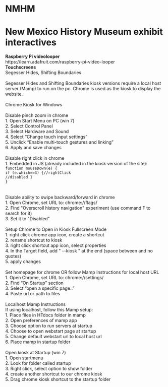 # NMHM

<h1>New Mexico History Museum exhibit interactives</h1>
<b>Raspberry Pi videolooper</b>
<br>
https://learn.adafruit.com/raspberry-pi-video-looper
<br>
<b>Touchscreens</b><br>
Segesser Hides, Shifting Boundaries
<br><br>
Segesser Hides and Shifting Boundaries kiosk versions require a local host server (Mamp) to run on the pc. Chrome is used as the kiosk to display the website.
<br><br>
Chrome Kiosk for Windows
<br><br>
Disable pinch zoom in chrome<br>
1. Open Start Menu on PC (win 7)<br>
2. Select Control Panel<br>
3. Select Hardware and Sound<br>
4. Select “Change touch input settings”<br>
5. Unclick “Enable multi-touch gestures and linking”<br>
6. Apply and save changes
<br><br>
Disable right click in chrome<br>
1. Embedded in JS (already included in the kiosk version of the site):
<code>
function mouseDown(e) {
if (e.which==3) {//rightClick
//disabled }
}
</code>
<br><br>
Disable ability to swipe backward/forward in chrome<br>
1. Open Chrome, set URL to: chrome://flags/<br>
2. Find "Overscroll history navigation" experiment (use command F to search for it)<br>
3. Set it to "Disabled"
<br><br>
Setup Chrome to Open in Kiosk Fullscreen Mode<br>
1. right click chrome app icon, create a shortcut<br>
2. rename shortcut to kiosk<br>
3. right click shortcut app icon, select properties<br>
4. In the Target field, add " --kiosk " at the end (space between and no quotes)<br>
5. apply changes
<br><br>
Set homepage for chrome OR follow Mamp Instructions for local host URL<br>
1. Open Chrome, set URL to: chrome://settings/<br>
2. Find “On Startup” section<br>
3. Select “open a specific page..”<br>
4. Paste url or path to files
<br><br>
Localhost Mamp Instructions<br>
If using localhost, follow this Mamp setup:<br>
1. Place files in HTdocs folder in mamp<br>
2. Open preferences of mamp app<br>
3. Choose option to run servers at startup<br>
4. Choose to open webstart page at startup<br>
5. Change default webstart url to local host url<br>
6. Place mamp in startup folder
<br><br>
Open kiosk at Startup (win 7)<br>
1. Open startmenu<br>
2. Look for folder called startup<br>
3. Right click, select option to show folder<br>
4. create another shortcut to our chrome kiosk<br>
5. Drag chrome kiosk shortcut to the startup folder<br>
